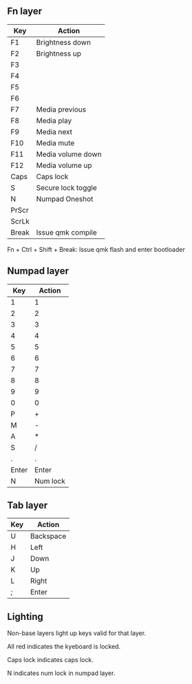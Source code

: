 ## Fn layer

Key  | Action
---- | ------
F1   | Brightness down
F2   | Brightness up
F3   |
F4   |
F5   |
F6   |
F7   | Media previous
F8   | Media play
F9   | Media next
F10  | Media mute
F11  | Media volume down
F12  | Media volume up
Caps | Caps lock
S    | Secure lock toggle
N    | Numpad Oneshot
PrScr|
ScrLk|
Break| Issue qmk compile

Fn + Ctrl + Shift + Break: Issue qmk flash and enter bootloader

## Numpad layer

Key  | Action
---- | ------
1    | 1
2    | 2
3    | 3
4    | 4
5    | 5
6    | 6
7    | 7
8    | 8
9    | 9
0    | 0
P    | +
M    | -
A    | *
S    | /
.    | .
Enter| Enter
N    | Num lock

## Tab layer

Key  | Action
---- | ------
U    | Backspace
H    | Left
J    | Down
K    | Up
L    | Right
;    | Enter

## Lighting
Non-base layers light up keys valid for that layer.

All red indicates the kyeboard is locked.

Caps lock indicates caps lock.

N indicates num lock in numpad layer.

